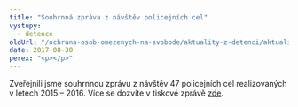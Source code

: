 ```yaml
---
title: "Souhrnná zpráva z návštěv policejních cel"
vystupy:
  - detence
oldUrl: "/ochrana-osob-omezenych-na-svobode/aktuality-z-detenci/aktuality-z-detenci-2017/souhrnna-zprava-z-navstev-policejnich-cel/"
date: 2017-08-30
perex: "<p></p>"
---
```


<!-- imported from the old website -->

<p class="MsoNormal">Zveřejnili
jsme souhrnnou zprávu z návštěv 47 policejních cel realizovaných
v letech 2015 – 2016. Více se dozvíte v tiskové zprávě <a href="/uploads-import/ESO/22-2017-NZ_Souhrnna_zprava_Policejni_cely_2017_CZ.pdf" target="_blank">zde</a>.</p>
